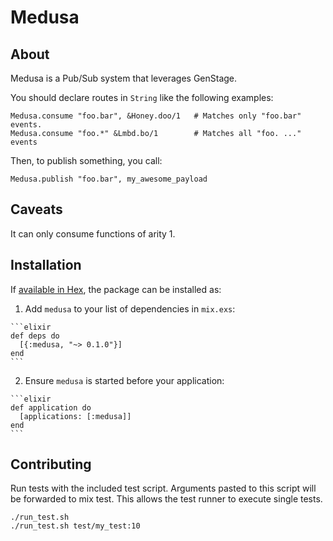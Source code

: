 # Medusa

## About

Medusa is a Pub/Sub system that leverages GenStage.

  You should declare routes in `String` like
  the following examples:

  ```
  Medusa.consume "foo.bar", &Honey.doo/1   # Matches only "foo.bar" events.
  Medusa.consume "foo.*" &Lmbd.bo/1        # Matches all "foo. ..." events
  ```

  Then, to publish something, you call:

  ```
  Medusa.publish "foo.bar", my_awesome_payload
  ```

  ## Caveats

  It can only consume functions of arity 1.

## Installation

If [available in Hex](https://hex.pm/docs/publish), the package can be installed as:

  1. Add `medusa` to your list of dependencies in `mix.exs`:

    ```elixir
    def deps do
      [{:medusa, "~> 0.1.0"}]
    end
    ```

  2. Ensure `medusa` is started before your application:

    ```elixir
    def application do
      [applications: [:medusa]]
    end
    ```
## Contributing

Run tests with the included test script.
Arguments pasted to this script will be forwarded to mix test.
This allows the test runner to execute single tests.

```
./run_test.sh
./run_test.sh test/my_test:10
```
